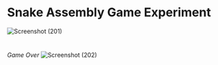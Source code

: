 # Snake Assembly Game Experiment

![Screenshot (201)](https://github.com/Sergiu3107/SNAKE-Assembly/assets/62149434/e6705a73-2e04-4fee-b6f8-527cdf2e22ea)

#
*Game Over*
![Screenshot (202)](https://github.com/Sergiu3107/SNAKE-Assembly/assets/62149434/22b647c5-2991-4796-bec8-16d61c8cd10e)
